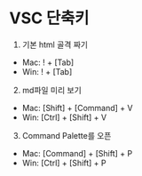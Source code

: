 # VSC 단축키

1. 기본 html 골격 짜기

- Mac: ! + [Tab]
- Win: ! + [Tab]

2. md파일 미리 보기

- Mac: [Shift] + [Command] + V
- Win: [Ctrl] + [Shift] + V

3. Command Palette를 오픈

- Mac: [Command] + [Shift] + P
- Win: [Ctrl] + [Shift] + P
